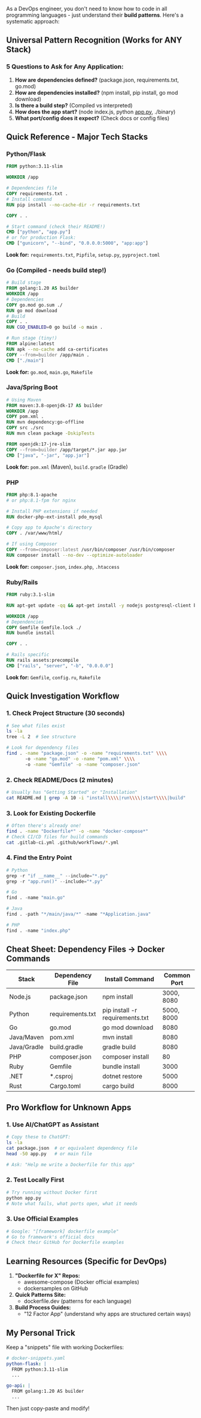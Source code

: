 As a DevOps engineer, you don't need to know how to code in all programming languages - just understand their **build patterns**. Here's a systematic approach:

## Universal Pattern Recognition (Works for ANY Stack)

### 5 Questions to Ask for Any Application:

1. **How are dependencies defined?** (package.json, requirements.txt, go.mod)
2. **How are dependencies installed?** (npm install, pip install, go mod download)
3. **Is there a build step?** (Compiled vs interpreted)
4. **How does the app start?** (node index.js, python [app.py](http://app.py/), ./binary)
5. **What port/config does it expect?** (Check docs or config files)

## **Quick Reference - Major Tech Stacks**

### **Python/Flask**

```Dockerfile
FROM python:3.11-slim

WORKDIR /app

# Dependencies file
COPY requirements.txt .
# Install command
RUN pip install --no-cache-dir -r requirements.txt

COPY . .

# Start command (check their README!)
CMD ["python", "app.py"]
# or for production Flask:
CMD ["gunicorn", "--bind", "0.0.0.0:5000", "app:app"]

```

**Look for:** `requirements.txt`, `Pipfile`, `setup.py`, `pyproject.toml`

### **Go** (Compiled - needs build step!)

```Dockerfile
# Build stage
FROM golang:1.20 AS builder
WORKDIR /app
# Dependencies
COPY go.mod go.sum ./
RUN go mod download
# Build
COPY . .
RUN CGO_ENABLED=0 go build -o main .

# Run stage (tiny!)
FROM alpine:latest
RUN apk --no-cache add ca-certificates
COPY --from=builder /app/main .
CMD ["./main"]

```

**Look for:** `go.mod`, `main.go`, `Makefile`

### **Java/Spring Boot**

```Dockerfile
# Using Maven
FROM maven:3.8-openjdk-17 AS builder
WORKDIR /app
COPY pom.xml .
RUN mvn dependency:go-offline
COPY src ./src
RUN mvn clean package -DskipTests

FROM openjdk:17-jre-slim
COPY --from=builder /app/target/*.jar app.jar
CMD ["java", "-jar", "app.jar"]

```

**Look for:** `pom.xml` (Maven), `build.gradle` (Gradle)

### **PHP**

```Dockerfile
FROM php:8.1-apache
# or php:8.1-fpm for nginx

# Install PHP extensions if needed
RUN docker-php-ext-install pdo_mysql

# Copy app to Apache's directory
COPY . /var/www/html/

# If using Composer
COPY --from=composer:latest /usr/bin/composer /usr/bin/composer
RUN composer install --no-dev --optimize-autoloader

```

**Look for:** `composer.json`, `index.php`, `.htaccess`

### **Ruby/Rails**

```Dockerfile
FROM ruby:3.1-slim

RUN apt-get update -qq && apt-get install -y nodejs postgresql-client build-essential

WORKDIR /app
# Dependencies
COPY Gemfile Gemfile.lock ./
RUN bundle install

COPY . .

# Rails specific
RUN rails assets:precompile
CMD ["rails", "server", "-b", "0.0.0.0"]

```

**Look for:** `Gemfile`, `config.ru`, `Rakefile`

## **Quick Investigation Workflow**

### **1. Check Project Structure (30 seconds)**

```bash
# See what files exist
ls -la
tree -L 2  # See structure

# Look for dependency files
find . -name "package.json" -o -name "requirements.txt" \\\\
       -o -name "go.mod" -o -name "pom.xml" \\\\
       -o -name "Gemfile" -o -name "composer.json"

```

### **2. Check README/Docs (2 minutes)**

```bash
# Usually has "Getting Started" or "Installation"
cat README.md | grep -A 10 -i "install\\\\|run\\\\|start\\\\|build"

```

### **3. Look for Existing Dockerfile**

```bash
# Often there's already one!
find . -name "Dockerfile*" -o -name "docker-compose*"
# Check CI/CD files for build commands
cat .gitlab-ci.yml .github/workflows/*.yml

```

### **4. Find the Entry Point**

```python
# Python
grep -r "if __name__" --include="*.py"
grep -r "app.run()" --include="*.py"

# Go
find . -name "main.go"

# Java
find . -path "*/main/java/*" -name "*Application.java"

# PHP
find . -name "index.php"

```

## **Cheat Sheet: Dependency Files → Docker Commands**

| Stack       | Dependency File  | Install Command                 | Common Port |
| ----------- | ---------------- | ------------------------------- | ----------- |
| Node.js     | package.json     | npm install                     | 3000, 8080  |
| Python      | requirements.txt | pip install -r requirements.txt | 5000, 8000  |
| Go          | go.mod           | go mod download                 | 8080        |
| Java/Maven  | pom.xml          | mvn install                     | 8080        |
| Java/Gradle | build.gradle     | gradle build                    | 8080        |
| PHP         | composer.json    | composer install                | 80          |
| Ruby        | Gemfile          | bundle install                  | 3000        |
| .NET        | *.csproj         | dotnet restore                  | 5000        |
| Rust        | Cargo.toml       | cargo build                     | 8000        |

## **Pro Workflow for Unknown Apps**

### **1. Use AI/ChatGPT as Assistant**

```bash
# Copy these to ChatGPT:
ls -la
cat package.json  # or equivalent dependency file
head -50 app.py   # or main file

# Ask: "Help me write a Dockerfile for this app"

```

### **2. Test Locally First**

```bash
# Try running without Docker first
python app.py
# Note what fails, what ports open, what it needs

```

### **3. Use Official Examples**

```bash
# Google: "[framework] dockerfile example"
# Go to framework's official docs
# Check their GitHub for Dockerfile examples

```

## **Learning Resources (Specific for DevOps)**

1. **"Dockerfile for X" Repos:**
    - awesome-compose (Docker official examples)
    - dockersamples on GitHub
2. **Quick Patterns Site:**
    - dockerfile.dev (patterns for each language)
3. **Build Process Guides:**
    - "12 Factor App" (understand why apps are structured certain ways)

## **My Personal Trick**

Keep a "snippets" file with working Dockerfiles:

```yaml
# docker-snippets.yaml
python-flask: |
  FROM python:3.11-slim
  ...

go-api: |
  FROM golang:1.20 AS builder
  ...

```

Then just copy-paste and modify!